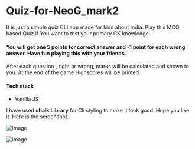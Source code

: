# Quiz-for-NeoG_mark2
It is just a simple quiz CLI app made for kids about India. Play this MCQ based Quiz if You want to test your primary GK knowledge.

#### You will get one 5 points for correct answer and -1 point for each wrong answer. Have fun playing this with your friends.

After each question , right or wrong, marks will be calculated and shown to you. At the end of the game Highscores will be printed.
#### Tech stack
  - Vanilla JS
  
I have used **chalk Library** for Cli styling to make it look good. Hope you like it.
Here is the screenshot.


![image](https://user-images.githubusercontent.com/66175237/191190051-b7c78302-b0f8-49dd-8eb2-07604a9ff790.png)


![image](https://user-images.githubusercontent.com/66175237/193461289-305e5b99-b376-496b-aeb1-cf750f58ddda.png)
